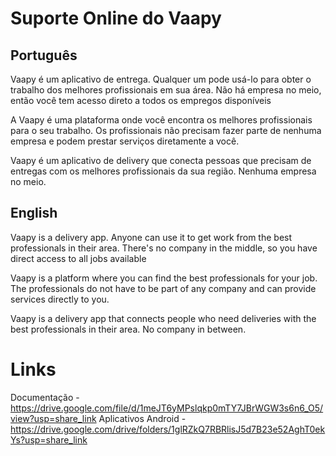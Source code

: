 # Suporte Online do Vaapy

## Português

Vaapy é um aplicativo de entrega. Qualquer um pode usá-lo para obter o trabalho dos melhores profissionais em sua área. Não há empresa no meio, então você tem acesso direto a todos os empregos disponíveis

A Vaapy é uma plataforma onde você encontra os melhores profissionais para o seu trabalho. Os profissionais não precisam fazer parte de nenhuma empresa e podem prestar serviços diretamente a você.

Vaapy é um aplicativo de delivery que conecta pessoas que precisam de entregas com os melhores profissionais da sua região. Nenhuma empresa no meio.

## English

Vaapy is a delivery app. Anyone can use it to get work from the best professionals in their area. There's no company in the middle, so you have direct access to all jobs available

Vaapy is a platform where you can find the best professionals for your job. The professionals do not have to be part of any company and can provide services directly to you.

Vaapy is a delivery app that connects people who need deliveries with the best professionals in their area. No company in between.


# Links 

Documentação                  - https://drive.google.com/file/d/1meJT6yMPslqkp0mTY7JBrWGW3s6n6_O5/view?usp=share_link
Aplicativos Android           - https://drive.google.com/drive/folders/1glRZkQ7RBRlisJ5d7B23e52AghT0ekYs?usp=share_link
